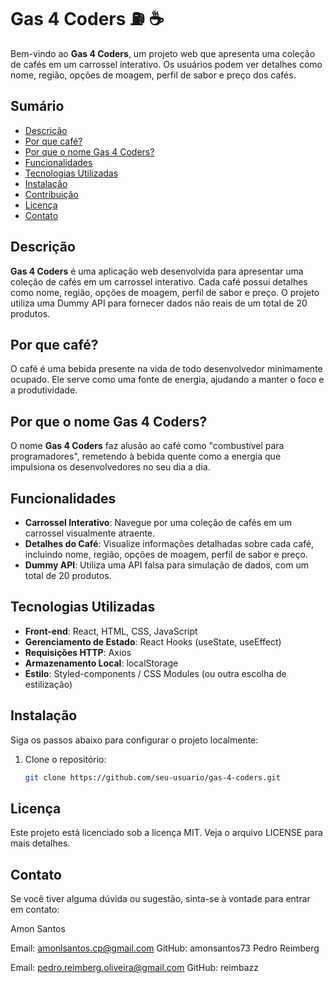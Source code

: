 # Gas 4 Coders ⛽ ☕

Bem-vindo ao **Gas 4 Coders**, um projeto web que apresenta uma coleção de cafés em um carrossel interativo. Os usuários podem ver detalhes como nome, região, opções de moagem, perfil de sabor e preço dos cafés.

## Sumário

- [Descrição](#descrição)
- [Por que café?](#por-que-café)
- [Por que o nome Gas 4 Coders?](#por-que-o-nome-gas-4-coders)
- [Funcionalidades](#funcionalidades)
- [Tecnologias Utilizadas](#tecnologias-utilizadas)
- [Instalação](#instalação)
- [Contribuição](#contribuição)
- [Licença](#licença)
- [Contato](#contato)

## Descrição

**Gas 4 Coders** é uma aplicação web desenvolvida para apresentar uma coleção de cafés em um carrossel interativo. Cada café possui detalhes como nome, região, opções de moagem, perfil de sabor e preço. O projeto utiliza uma Dummy API para fornecer dados não reais de um total de 20 produtos.

## Por que café?

O café é uma bebida presente na vida de todo desenvolvedor minimamente ocupado. Ele serve como uma fonte de energia, ajudando a manter o foco e a produtividade.

## Por que o nome Gas 4 Coders?

O nome **Gas 4 Coders** faz alusão ao café como "combustível para programadores", remetendo à bebida quente como a energia que impulsiona os desenvolvedores no seu dia a dia.

## Funcionalidades

- **Carrossel Interativo**: Navegue por uma coleção de cafés em um carrossel visualmente atraente.
- **Detalhes do Café**: Visualize informações detalhadas sobre cada café, incluindo nome, região, opções de moagem, perfil de sabor e preço.
- **Dummy API**: Utiliza uma API falsa para simulação de dados, com um total de 20 produtos.

## Tecnologias Utilizadas

- **Front-end**: React, HTML, CSS, JavaScript
- **Gerenciamento de Estado**: React Hooks (useState, useEffect)
- **Requisições HTTP**: Axios
- **Armazenamento Local**: localStorage
- **Estilo**: Styled-components / CSS Modules (ou outra escolha de estilização)

## Instalação

Siga os passos abaixo para configurar o projeto localmente:

1. Clone o repositório:
   ```bash
   git clone https://github.com/seu-usuario/gas-4-coders.git
## Licença
Este projeto está licenciado sob a licença MIT. Veja o arquivo LICENSE para mais detalhes.

## Contato
Se você tiver alguma dúvida ou sugestão, sinta-se à vontade para entrar em contato:

Amon Santos

Email: amonlsantos.cp@gmail.com
GitHub: amonsantos73
Pedro Reimberg

Email: pedro.reimberg.oliveira@gmail.com
GitHub: reimbazz
